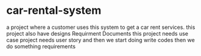 # car-rental-system
a project where a customer uses this system to get a car rent services.
this project also have designs Requirment Documents
this project needs use case 
project needs user story
and then we start doing write codes
then we do something
requirements
